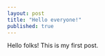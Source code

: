 ```yaml
---
layout: post
title: "Hello everyone!"
published: true
---
```



Hello folks! This is my first post.
